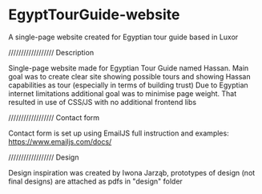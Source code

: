 # EgyptTourGuide-website
A single-page website created for Egyptian tour guide based in Luxor


////////////////// Description

Single-page website made for Egyptian Tour Guide named Hassan.
Main goal was to create clear site showing possible tours and showing Hassan capabilities as tour (especially in terms of building trust)
Due to Egyptian internet limitations additional goal was to minimise page weight. That resulted in use of CSS/JS with no additional frontend libs


////////////////// Contact form

Contact form is set up using EmailJS
full instruction and examples: https://www.emailjs.com/docs/


////////////////// Design

Design inspiration was created by Iwona Jarząb, prototypes of design (not final designs) are attached as pdfs in "design" folder
